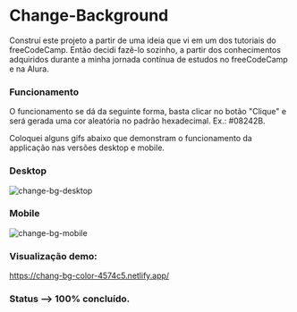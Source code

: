# Change-Background

Construí este projeto a partir de uma ideia que vi em um dos tutoriais do freeCodeCamp.
Então decidi fazê-lo sozinho, a partir dos conhecimentos adquiridos durante a minha jornada contínua de estudos no freeCodeCamp e na Alura.

### Funcionamento
O funcionamento se dá da seguinte forma, basta clicar no botão "Clique" e será gerada uma cor aleatória no padrão hexadecimal. Ex.: #08242B.

Coloquei alguns gifs abaixo que demonstram o funcionamento da applicação nas versões desktop e mobile.

### Desktop

![change-bg-desktop](https://user-images.githubusercontent.com/114369951/222932790-ddd66aaa-48a5-4e11-a149-dc4aed34e1af.gif)

### Mobile

![change-bg-mobile](https://user-images.githubusercontent.com/114369951/222932795-c66df942-547e-4114-9b65-d5b43296ca25.gif)


### Visualização demo:
https://chang-bg-color-4574c5.netlify.app/

### Status --> 100% concluído.

